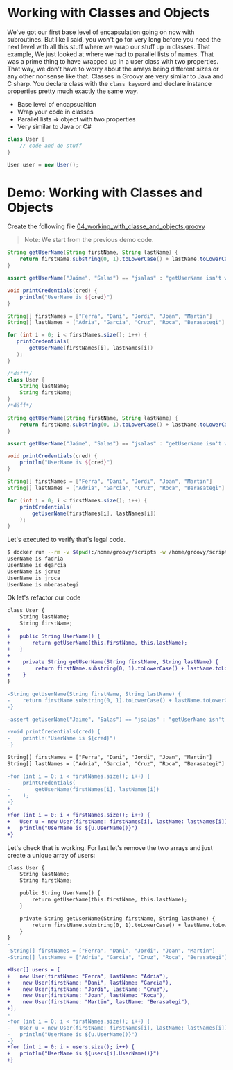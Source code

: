 # Working with Classes and Objects

We've got our first base level of encapsulation going on now with subroutines. But like I said, you won't go for very long before you need the next level with all this stuff where we wrap our stuff up in classes. That example, We just looked at where we had to parallel lists of names. That was a prime thing to have wrapped up in a user class with two properties. That way, we don't have to worry about the arrays being different sizes or any other nonsense like that. Classes in Groovy are very similar to Java and C sharp. You declare class with the `class keyword` and declare instance properties pretty much exactly the same way. 

* Base level of encapsualtion
* Wrap your code in classes
* Parallel lists => object with two properties
* Very similar to Java or C#

```groovy
class User {
    // code and do stuff
}

User user = new User();
```

# Demo: Working with Classes and Objects

Create the following file [04_working_with_classe_and_objects.groovy](playground/04_working_with_classes_and_objects.groovy)

> Note: We start from the previous demo code.

```groovy
String getUserName(String firstName, String lastName) {
    return firstName.substring(0, 1).toLowerCase() + lastName.toLowerCase();
}

assert getUserName("Jaime", "Salas") == "jsalas" : "getUserName isn't working";

void printCredentials(cred) {
    println("UserName is ${cred}")
}

String[] firstNames = ["Ferra", "Dani", "Jordi", "Joan", "Martin"]
String[] lastNames = ["Adria", "Garcia", "Cruz", "Roca", "Berasategi"]

for (int i = 0; i < firstNames.size(); i++) {
   printCredentials(
       getUserName(firstNames[i], lastNames[i])
   );
}
```

```groovy
/*diff*/
class User {
    String lastName;
    String firstName;
}
/*diff*/

String getUserName(String firstName, String lastName) {
    return firstName.substring(0, 1).toLowerCase() + lastName.toLowerCase();
}

assert getUserName("Jaime", "Salas") == "jsalas" : "getUserName isn't working"

void printCredentials(cred) {
    println("UserName is ${cred}")
}

String[] firstNames = ["Ferra", "Dani", "Jordi", "Joan", "Martin"]
String[] lastNames = ["Adria", "Garcia", "Cruz", "Roca", "Berasategi"]

for (int i = 0; i < firstNames.size(); i++) {
    printCredentials(
        getUserName(firstNames[i], lastNames[i])
    );
}
```

Let's executed to verify that's legal code.

```bash
$ docker run --rm -v $(pwd):/home/groovy/scripts -w /home/groovy/scripts groovy:latest groovy 04_working_with_classes_and_objects.groovy 
UserName is fadria
UserName is dgarcia
UserName is jcruz
UserName is jroca
UserName is mberasategi
```

Ok let's refactor our code

```diff
class User {
    String lastName;
    String firstName;
+
+   public String UserName() {
+       return getUserName(this.firstName, this.lastName);
+   }
+
+    private String getUserName(String firstName, String lastName) {
+        return firstName.substring(0, 1).toLowerCase() + lastName.toLowerCase();
+    }
}

-String getUserName(String firstName, String lastName) {
-    return firstName.substring(0, 1).toLowerCase() + lastName.toLowerCase();
-}

-assert getUserName("Jaime", "Salas") == "jsalas" : "getUserName isn't working"

-void printCredentials(cred) {
-    println("UserName is ${cred}")
-}

String[] firstNames = ["Ferra", "Dani", "Jordi", "Joan", "Martin"]
String[] lastNames = ["Adria", "Garcia", "Cruz", "Roca", "Berasategi"]

-for (int i = 0; i < firstNames.size(); i++) {
-    printCredentials(
-        getUserName(firstNames[i], lastNames[i])
-    );
-}
+
+for (int i = 0; i < firstNames.size(); i++) {
+   User u = new User(firstName: firstNames[i], lastName: lastNames[i]);
+   println("UserName is ${u.UserName()}")
+}

```

Let's check that is working. For last let's remove the two arrays and just create a unique array of users:

```diff
class User {
    String lastName;
    String firstName;

    public String UserName() {
        return getUserName(this.firstName, this.lastName);
    }

    private String getUserName(String firstName, String lastName) {
        return firstName.substring(0, 1).toLowerCase() + lastName.toLowerCase();
    }
}
-
-String[] firstNames = ["Ferra", "Dani", "Jordi", "Joan", "Martin"]
-String[] lastNames = ["Adria", "Garcia", "Cruz", "Roca", "Berasategi"]

+User[] users = [
+   new User(firstName: "Ferra", lastName: "Adria"),
+    new User(firstName: "Dani", lastName: "Garcia"),
+    new User(firstName: "Jordi", lastName: "Cruz"),
+    new User(firstName: "Joan", lastName: "Roca"),
+    new User(firstName: "Martin", lastName: "Berasategi"),
+];
-
-for (int i = 0; i < firstNames.size(); i++) {
-   User u = new User(firstName: firstNames[i], lastName: lastNames[i]);
-   println("UserName is ${u.UserName()}")
-}
+for (int i = 0; i < users.size(); i++) {
+   println("UserName is ${users[i].UserName()}")
+}
```